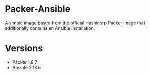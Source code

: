 # Packer-Ansible

A simple image based from the official Hashicorp Packer image that additionally contains an Ansible installation.

# Versions

- Packer 1.8.7
- Ansible 2.13.6
